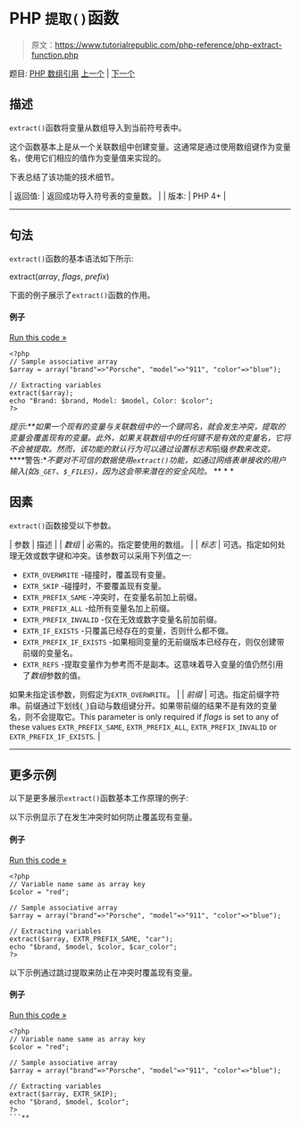 # PHP `提取()`函数

> 原文：<https://www.tutorialrepublic.com/php-reference/php-extract-function.php>

题目: [PHP 数组引用](php-array-functions.php) [上一个](php-end-function.php) | [下一个](php-in-array-function.php)

## 描述

`extract()`函数将变量从数组导入到当前符号表中。

这个函数基本上是从一个关联数组中创建变量。这通常是通过使用数组键作为变量名，使用它们相应的值作为变量值来实现的。

下表总结了该功能的技术细节。

| 返回值: | 返回成功导入符号表的变量数。 |
| 版本: | PHP 4+ |

* * *

## 句法

`extract()`函数的基本语法如下所示:

extract(*array*, *flags*, *prefix*)

下面的例子展示了`extract()`函数的作用。

#### 例子

[Run this code »](../codelab.php?topic=php&file=create-variables-from-an-associative-array "Run this code to view the output")

```
<?php
// Sample associative array
$array = array("brand"=>"Porsche", "model"=>"911", "color"=>"blue");

// Extracting variables
extract($array);
echo "Brand: $brand, Model: $model, Color: $color";
?>
```

 ***提示:**如果一个现有的变量与关联数组中的一个键同名，就会发生冲突，提取的变量会覆盖现有的变量。此外，如果关联数组中的任何键不是有效的变量名，它将不会被提取。然而，该功能的默认行为可以通过设置*标志*和*前缀*参数来改变。*  ****警告:**不要对不可信的数据使用`extract()`功能，如通过网络表单接收的用户输入(如`$_GET`、`$_FILES`)，因为这会带来潜在的安全风险。*  ** * *

## 因素

`extract()`函数接受以下参数。

| 参数 | 描述 |
| *数组* | 必需的。指定要使用的数组。 |
| *标志* | 可选。指定如何处理无效或数字键和冲突。该参数可以采用下列值之一:

*   `EXTR_OVERWRITE` -碰撞时，覆盖现有变量。
*   `EXTR_SKIP` -碰撞时，不要覆盖现有变量。
*   `EXTR_PREFIX_SAME` -冲突时，在变量名前加上前缀。
*   `EXTR_PREFIX_ALL` -给所有变量名加上前缀。
*   `EXTR_PREFIX_INVALID` -仅在无效或数字变量名前加前缀。
*   `EXTR_IF_EXISTS` -只覆盖已经存在的变量，否则什么都不做。
*   `EXTR_PREFIX_IF_EXISTS` -如果相同变量的无前缀版本已经存在，则仅创建带前缀的变量名。
*   `EXTR_REFS` -提取变量作为参考而不是副本。这意味着导入变量的值仍然引用了*数组*参数的值。

如果未指定该参数，则假定为`EXTR_OVERWRITE`。 |
| *前缀* | 可选。指定前缀字符串。前缀通过下划线(`_`)自动与数组键分开。如果带前缀的结果不是有效的变量名，则不会提取它。This parameter is only required if *flags* is set to any of these values `EXTR_PREFIX_SAME`, `EXTR_PREFIX_ALL`, `EXTR_PREFIX_INVALID` or `EXTR_PREFIX_IF_EXISTS`. |

* * *

## 更多示例

以下是更多展示`extract()`函数基本工作原理的例子:

以下示例显示了在发生冲突时如何防止覆盖现有变量。

#### 例子

[Run this code »](../codelab.php?topic=php&file=prefix-variable-name-on-collision-while-extracting "Run this code to view the output")

```
<?php
// Variable name same as array key 
$color = "red";

// Sample associative array
$array = array("brand"=>"Porsche", "model"=>"911", "color"=>"blue");

// Extracting variables
extract($array, EXTR_PREFIX_SAME, "car");
echo "$brand, $model, $color, $car_color";
?>
```

以下示例通过跳过提取来防止在冲突时覆盖现有变量。

#### 例子

[Run this code »](../codelab.php?topic=php&file=skip-extraction-on-collision "Run this code to view the output")

```
<?php
// Variable name same as array key 
$color = "red";

// Sample associative array
$array = array("brand"=>"Porsche", "model"=>"911", "color"=>"blue");

// Extracting variables
extract($array, EXTR_SKIP);
echo "$brand, $model, $color";
?>
```**